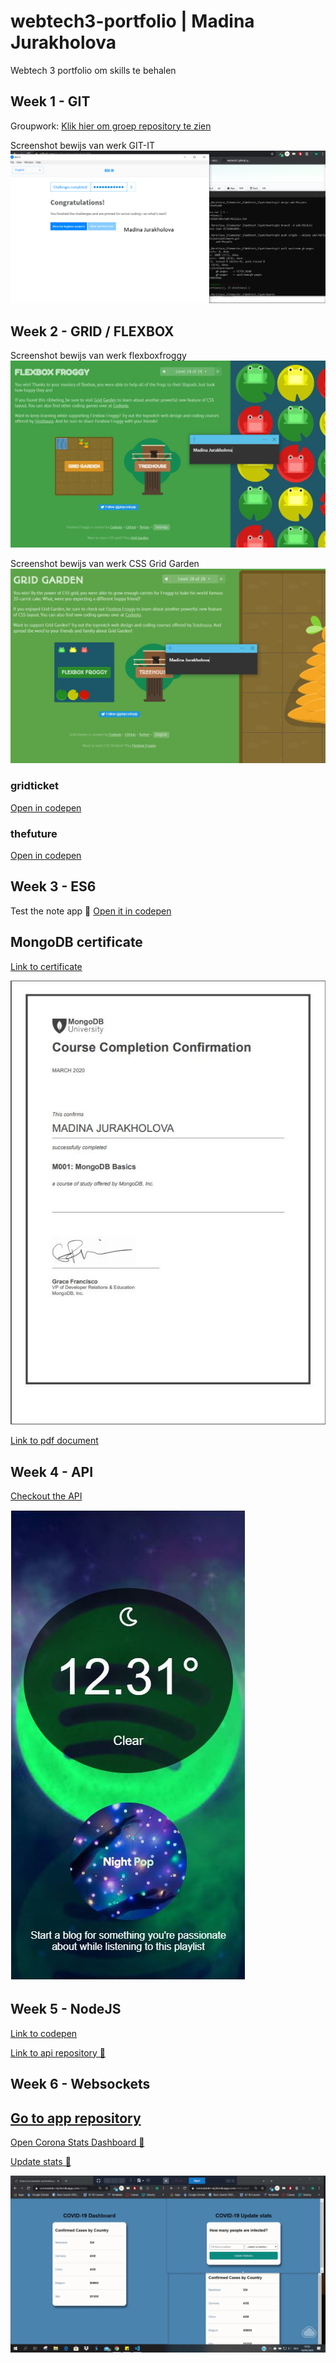 # webtech3-portfolio | Madina Jurakholova
Webtech 3 portfolio om skills te behalen

## Week 1 - GIT
Groupwork:
[Klik hier om groep repository te zien](https://github.com/MinjuCo/2imd-webtech3-lab1.git)

Screenshot bewijs van werk GIT-IT
![Screenshot GIT-IT](https://github.com/MinjuCo/webtech3-portfolio/blob/master/lab1-git/git-screenshot.png "Bewijs GIT-IT")

## Week 2 - GRID / FLEXBOX
Screenshot bewijs van werk flexboxfroggy
![Screenshot Flexbox Froggy](https://github.com/MinjuCo/webtech3-portfolio/blob/master/lab2-grid/flexboxfroggy_mj.JPG "Bewijs Flexbox Froggy")

Screenshot bewijs van werk CSS Grid Garden
![Screenshot CSS Grid Garden](https://github.com/MinjuCo/webtech3-portfolio/blob/master/lab2-grid/gridgarden_mj.JPG "Bewijs Grid Garden")

### gridticket
[Open in codepen](https://codepen.io/minju_98/pen/zYGwbVJ)

### thefuture
[Open in codepen](https://codepen.io/minju_98/pen/xxGdbwo)

## Week 3 - ES6
Test the note app 📝
[Open it in codepen](https://codepen.io/minju_98/pen/xxGpXwJ)

## MongoDB certificate
[Link to certificate](http://university.mongodb.com/course_completion/06607fcf-aa37-40da-9324-006b56564c49)

![Screenshot m001 certificate](https://github.com/MinjuCo/webtech3-portfolio/blob/master/lab12-mongodb/mj_mongodb_certificate.JPG "MongoDB M001 completion certificate")

[Link to pdf document](https://github.com/MinjuCo/webtech3-portfolio/blob/master/lab12-mongodb/M001-Course-Completion-Confirmation.pdf)

## Week 4 - API
[Checkout the API](https://codepen.io/minju_98/pen/ZEGVLxg)

![Screenshot Weather API](https://github.com/MinjuCo/webtech3-portfolio/blob/master/lab4-api/weatherApi.JPG "Weather Api for Spotify")

## Week 5 - NodeJS
[Link to codepen](https://codepen.io/minju_98/pen/rNVZMjv)

[Link to api repository 👾](https://github.com/MinjuCo/lab5_nodejs_basics)

## Week 6 - Websockets

[Go to app repository](https://github.com/MinjuCo/lab6-sockets-mj)
--
[Open Corona Stats Dashboard 🦠](https://coronastats-mj.herokuapp.com/stats/)

[Update stats 👾](https://coronastats-mj.herokuapp.com/stats/)

![App live update stats](https://github.com/MinjuCo/webtech3-portfolio/blob/master/lab6-websockets/live-app.gif)